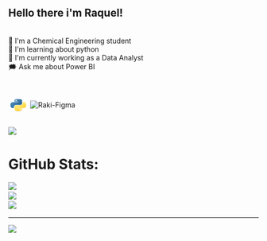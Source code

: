 ## Hello there i'm Raquel!

<br>🧪 I'm a Chemical Engineering student<br>🌱 I'm learning about python<br>💼 I'm currently working as a Data Analyst<br>🗯️ Ask me about Power BI<br><br>

<div style="display: inline_block"><br>
  <img align="center" alt="Raki-Python" height="30" width="40" src="https://raw.githubusercontent.com/devicons/devicon/master/icons/python/python-original.svg">
  <img align="center" alt="Raki-Figma" height="30" width="40" src="https://cdn.jsdelivr.net/gh/devicons/devicon@latest/icons/figma/figma-original.svg">
</div>


##

<div>
<a href="https://www.linkedin.com/in/raquel-m-maia-45875016a" target="_blank"><img src="https://img.shields.io/badge/-LinkedIn-%230077B5?style=for-the-badge&logo=linkedin&logoColor=white" target="_blank"></a>

</div>

# GitHub Stats:
![](https://github-readme-stats.vercel.app/api?username=Raquel-M-Maia&theme=gruvbox&show_icons=true&hide_border=false&include_all_commits=true&count_private=true)<br/>
![](https://github-readme-streak-stats.herokuapp.com/?user=Raquel-M-Maia&theme=gruvbox&hide_border=false)<br/>
![](https://github-readme-stats.vercel.app/api/top-langs/?username=Raquel-M-Maia&theme=gruvbox&hide_border=false&include_all_commits=true&count_private=true&layout=compact)

---
[![](https://visitcount.itsvg.in/api?id=Raquel-M-Maia&icon=0&color=0)](https://visitcount.itsvg.in)
